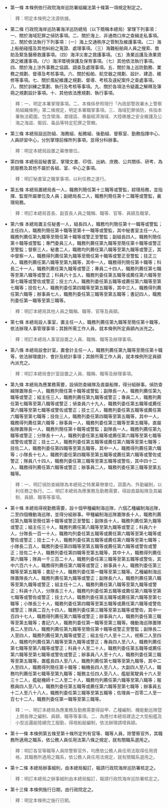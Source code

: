* 第一條 本條例依行政院海岸巡防署組織法第十條第一項規定制定之。

> 釋：明定本條例之法源依據。

* 第二條 行政院海岸巡防署海洋巡防總局（以下簡稱本總局）掌理下列事項：一、關於海域犯罪之偵防事項。二、關於海上、非通商口岸之查緝走私事項。三、關於依法執行下列事項：（一）海上交通秩序之管制及維護事項。（二）海上船舶碰撞及其他糾紛之蒐證、處理事項。（三）海難船舶與人員之搜索、救助及緊急醫療救護事項。（四）海洋災害之救護事項。（五）漁業巡護及漁業資源之維護事項。（六）海洋環境保護及保育事項。（七）其他依法執行事項。四、關於海上涉外事務之協調、調查及處理事項。五、關於海上巡防勤務、業務之規劃、督導及考核事項。六、關於船舶、航空器之規劃、設計、建造、維修等事項。七、關於風紀維護之規劃、督導、考核及違紀案件之查處事項。八、關於訓練之策劃、執行及考核等事項。九、關於各項法令疑義之解釋及簿冊之規劃設計事項。十、其他依法應規劃、執行事項。

> 釋：一、明定本署掌理事項。二、本條係參照現行「內政部警政署水上警察局組織條例」第二條規定，明定本署職掌事項。三、海域犯罪偵防，係指本署執法範圍，包含領海、鄰接區、專屬經濟海域、大陸礁層之安全維護及公海之海盜、販奴、毒品等特定犯罪之管轄。

* 第三條 本總局設巡防組、海務組、船務組、後勤組、督察室、勤務指揮中心、人員研習中心，分別掌理前條所列事項，並得分科辦事。

> 釋：明定本總局設置之幕僚單位。

* 第四條 本總局設秘書室，掌理文書、印信、出納、庶務、公共關係、研考、為民服務及其他不屬於各組、室、中心之事項。

> 釋：明訂秘書室之職掌事項，以利任務之遂行。

* 第五條 本總局置總局長一人，職務列簡任第十三職等或警監，綜理局務，並指揮、監督所屬單位及人員；副總局長二人，職務列簡任第十二職等或警監，襄理局務。

> 釋：明訂本總局首長、副首長人員之職稱、職等、官等、員額及職掌。

* 第六條 本總局置主任秘書一人，組長四人，職務均列簡任第十一職等或警監；主任四人，職務列簡任第十職等至第十一職等或警監，其中秘書室主任一人，職務列薦任第九職等至簡任第十職等或警正至警監；副組長四人，職務列簡任第十職等或警監；專門委員三人，職務列薦任第九職等至簡任第十職等或警正至警監；督察三人，秘書二人，職務均列薦任第八職等至第九職等或警正，其中督察一人，職務得列薦任第九職等至簡任第十職等或警正至警監；技正三人，職務列薦任第八職等至第九職等，其中一人，職務得列簡任第十職等；科長二十一人，職務列薦任第九職等或警正；專員二十四人，職務列薦任第七職等至第八職等或警正；科員六十五人，職務列委任第五職等或薦任第六職等至第七職等或警佐或警正；技士六人，職務列委任第五職等或薦任第六職等至第七職等；技佐七人，職務列委任第四職等至第五職等，其中三人，職務得列薦任第六職等；辦事員七人，職務列委任第三職等至第五職等；書記四人，職務列委任第一職等至第三職等。

> 釋：明訂本總局其他人員之職稱、職等、官等及員額。

* 第七條 本總局設人事室，置主任一人，職務列薦任第九職等至簡任第十職等，依法辦理人事管理事項；其餘所需工作人員，就本條例所定員額內派充之。

> 釋：明訂本總局人事室設置之人員、職稱、職等及辦理事項。

* 第八條 本總局設會計室，置會計主任一人，職務列薦任第九職等至簡任第十職等，依法辦理歲計、會計及統計事項；其餘所需工作人員，就本條例所定員額內派充之。

> 釋：明訂本總局會計室設置之人員、職稱、職等及辦理事項。

* 第九條 本總局為應業務需要，設偵防查緝隊及直屬船隊，得分組辦事。偵防查緝隊置隊長一人，職務列簡任第十職等或警監；副隊長一人，職務列薦任第九職等或警正；組主任三人，職務列薦任第九職等或警正；專員二人，職務列薦任第七職等至第八職等或警正；偵查員六十九人，職務列委任第五職等或薦任第六職等至第七職等或警佐或警正；技士三人，職務列委任第五職等或薦任第六職等至第七職等；技佐三人，職務列委任第四職等至第五職等，其中一人，職務得列薦任第六職等；辦事員一人，職務列委任第三職等至第五職等。直屬船隊置隊長一人，職務列簡任第十職等或警監；副隊長一人，職務列薦任第九職等或警正；分隊長十一人，職務列委任第五職等或薦任第六職等至第七職等或警佐或警正；技士二人，職務列委任第五職等或薦任第六職等至第七職等；技佐二人，職務列委任第四職等至第五職等，其中一人，職務得列薦任第六職等；小隊長十七人，職務列委任第四職等至第五職等或薦任第六職等或警佐或警正；隊員八十四人，職務列委任第三職等至第五職等或警佐，其中四十二人，職務得列薦任第六職等或警正；辦事員二人，職務列委任第三職等至第五職等。

> 釋：一、明訂偵防查緝隊為本總局之特業幕僚單位，涵蓋內、外勤編制，以利任務之執行。二、明訂本總局為應業務及勤務需要，得設直屬船隊及其編制、員額、職等等事項。

* 第十條 本總局得視勤務需要，設十個甲種編制海巡隊，六個乙種編制海巡隊，二至四個機動海巡隊，並得分組辦事。甲種編制海巡隊置隊長十人，職務列薦任第九職等至簡任第十職等或警正至警監；副隊長十人，職務列薦任第九職等或警正；組主任三十人，職務列薦任第八職等至第九職等或警正；科員六十人，分隊長一百一十人，職務均列委任第五職等或薦任第六職等至第七職等或警佐或警正；技士二十人，職務列委任第五職等或薦任第六職等至第七職等；小隊長二百人，職務列委任第四職等至第五職等或薦任第六職等或警佐或警正；技佐二十人，職務列委任第四職等至第五職等，其中十人，職務得列薦任第六職等；隊員一千三百二十人，職務列委任第三職等至第五職等或警佐，其中六百六十人，職務得列薦任第六職等或警正；辦事員十人，職務列委任第三職等至第五職等；書記十人，職務列委任第一職等至第三職等。乙種編制海巡隊置隊長六人，職務列薦任第九職等或警正；副隊長六人，職務列薦任第八職等至第九職等或警正；組主任十二人，職務列薦任第八職等至第九職等或警正；科員十八人，分隊長三十人，職務均列委任第五職等或薦任第六職等至第七職等或警佐或警正；技士六人，職務列委任第五職等或薦任第六職等至第七職等；小隊長三十人，職務列委任第四職等至第五職等或薦任第六職等或警佐或警正；隊員二百九十四人，職務列委任第三職等至第五職等或警佐，其中一百四十七人，職務得列薦任第六職等或警正；辦事員六人，職務列委任第三職等至第五職等；書記六人，職務列委任第一職等至第三職等。機動海巡隊置隊長二人至四人，職務列薦任第九職等至簡任第十職等或警正至警監；副隊長二人至四人，職務列薦任第九職等或警正；組主任六人至十二人，視察二人至四人，職務均列薦任第八職等至第九職等或警正；專員四人至八人，職務列薦任第七職等至第八職等或警正；科員十人至二十人，職務列委任第五職等或薦任第六職等至第七職等或警佐或警正；辦事員八人至十六人，職務列委任第三職等至第五職等。置艦長四人至八人，職務列薦任第七職等至第九職等，其中二人至四人，職務得列簡任第十職等；輪機長四人至八人，大副四人至八人，職務均列薦任第七職等至第九職等；報務主任四人至八人，艦艇駕駛員十六人至三十二人，艦艇機師十二人至二十人，職務均列薦任第六職等至第八職等；報務員四人至八人，職務列委任第五職等或薦任第六職等至第七職等；辦事員五十二人至八十八人，職務列委任第三職等至第五職等；佐理員一百零二人至一百七十二人，職務列委任第一職等至第三職等。

> 釋：一、明訂本總局為應業務及勤務需要得設甲、乙種編制、機能動巡隊暨上開各隊之編制、員額、職等等事項。二、為應付本總局建造之大型船艦及小型巡邏艇陸續完工服勤，得視船艇編制，依法辦理請增員額。

* 第十一條 本條例第五條至第十條所定列有官等、職等人員，除警察官外，其職務所適用之職系，依公務人員任用法第八條之規定，就有關職系選用之。

> 釋：明訂各官等職等人員除警察官外，均應依公務人員任用法取得任用資格，其職務所適用之職系，依公務人員任用法規定，就有關職系選用之。

* 第十二條 本總局辦事細則，由本總局擬訂，報請行政院海岸巡防署核定之。

> 釋：明訂本總局之辦事細則由本總局擬訂，報請行政院海岸巡防署核定之。

* 第十三條 本條例施行日期，由行政院定之。

> 釋：明定本條例之施行日期。

